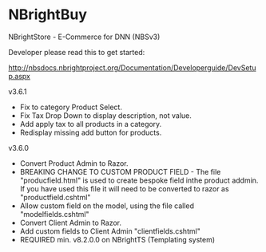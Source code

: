 # NBrightBuy
NBrightStore - E-Commerce for DNN (NBSv3)

Developer please read this to get started:

http://nbsdocs.nbrightproject.org/Documentation/Developerguide/DevSetup.aspx

v3.6.1
- Fix to category Product Select.
- Fix Tax Drop Down to display description, not value.
- Add apply tax to all products in a category.
- Redisplay missing add button for products.

v3.6.0
- Convert Product Admin to Razor.
- BREAKING CHANGE TO CUSTOM PRODUCT FIELD - The file "producfield.html" is used to create bespoke field inthe product addmin.  If you have used this file it will need to be converted to razor as  "productfield.cshtml"
- Allow custom field on the model, using the file called "modelfields.cshtml"
- Convert Client Admin to Razor.
- Add custom fields to Client Admin "clientfields.cshtml"
- REQUIRED min. v8.2.0.0 on NBrightTS  (Templating system)
